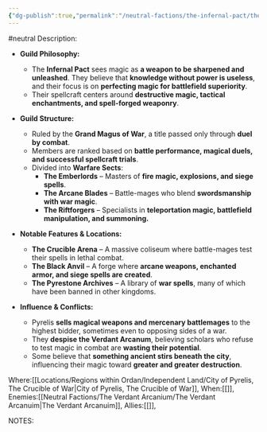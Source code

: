 ```yaml
---
{"dg-publish":true,"permalink":"/neutral-factions/the-infernal-pact/the-infernal-pact/"}
---
```


#neutral 
Description:
- **Guild Philosophy:**
    
    - The **Infernal Pact** sees magic as **a weapon to be sharpened and unleashed**. They believe that **knowledge without power is useless**, and their focus is on **perfecting magic for battlefield superiority**.
    - Their spellcraft centers around **destructive magic, tactical enchantments, and spell-forged weaponry**.
- **Guild Structure:**
    
    - Ruled by the **Grand Magus of War**, a title passed only through **duel by combat**.
    - Members are ranked based on **battle performance, magical duels, and successful spellcraft trials**.
    - Divided into **Warfare Sects**:
        - **The Emberlords** – Masters of **fire magic, explosions, and siege spells**.
        - **The Arcane Blades** – Battle-mages who blend **swordsmanship with war magic**.
        - **The Riftforgers** – Specialists in **teleportation magic, battlefield manipulation, and summoning.**
- **Notable Features & Locations:**
    
    - **The Crucible Arena** – A massive coliseum where battle-mages test their spells in lethal combat.
    - **The Black Anvil** – A forge where **arcane weapons, enchanted armor, and siege spells are created**.
    - **The Pyrestone Archives** – A library of **war spells**, many of which have been banned in other kingdoms.
- **Influence & Conflicts:**
    
    - Pyrelis **sells magical weapons and mercenary battlemages** to the highest bidder, sometimes even to opposing sides of a war.
    - They **despise the Verdant Arcanum**, believing scholars who refuse to test magic in combat are **wasting their potential**.
    - Some believe that **something ancient stirs beneath the city**, influencing their magic toward **greater and greater destruction**.

Where:[[Locations/Regions within Ordan/Independent Land/City of Pyrelis, The Crucible of War\|City of Pyrelis, The Crucible of War]],
When:[[]],
Enemies:[[Neutral Factions/The Verdant Arcanium/The Verdant Arcanuim\|The Verdant Arcanuim]],
Allies:[[]],


NOTES: